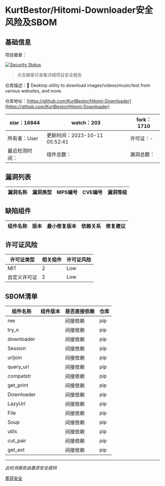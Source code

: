 # KurtBestor/Hitomi-Downloader安全风险及SBOM

## 基础信息

项目徽章：

[![Security Status](https://www.murphysec.com/platform3/v31/badge/1713987115121508352.svg)](https://www.murphysec.com/console/report/1713987114534305792/1713987115121508352)

> 点击徽章可查看详细项目安全报告

仓库描述：:cake: Desktop utility to download images/videos/music/text from various websites, and more.

仓库地址：[https://github.com/KurtBestor/Hitomi-Downloader](https://github.com/KurtBestor/Hitomi-Downloader)

| star：16844 | watch：203 | fork：1710 |
| ----------- | -------------- | ------------ |
| 所有者：User | 更新时间：2023-10-11 05:52:41 | 许可证：- |
| 最近检测时间： | 组件总数： | 漏洞总数： |




## 漏洞列表

| 漏洞名称 | 漏洞类型 | MPS编号 | CVE编号 | 漏洞等级 |
| ------- | ------ | ------- | ------ | ----- |





## 缺陷组件

| 组件名称 | 版本 | 最小修复版本 | 依赖关系 | 修复建议 |
| -------- | ---- | ------------ | -------- | -------- |





## 许可证风险

| 许可证类型 | 相关组件 | 许可证风险 |
| ---------- | -------- | ---------- |
|MIT|2|Low|
|自定义许可证|2|Low|




## SBOM清单

| 组件名称 | 组件版本 | 是否直接依赖 | 仓库 |
| -------- | -------- | ------------ | ---- |
|ree||间接依赖|pip|
|try_n||间接依赖|pip|
|downloader||间接依赖|pip|
|Session||间接依赖|pip|
|urljoin||间接依赖|pip|
|query_url||间接依赖|pip|
|compatstr||间接依赖|pip|
|get_print||间接依赖|pip|
|Downloader||间接依赖|pip|
|LazyUrl||间接依赖|pip|
|File||间接依赖|pip|
|Soup||间接依赖|pip|
|utils||间接依赖|pip|
|cut_pair||间接依赖|pip|
|get_ext||间接依赖|pip|


------

*此检测报告由墨菲安全提供*

[墨菲安全](www.murphysec.com)